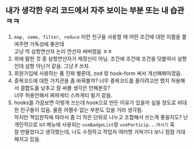 ## 내가 생각한 우리 코드에서 자주 보이는 부분 또는 내 습관 ㅋㅋ

1. `map, some, filter, reduce` 이런 친구들 사용할 때 어떤 조건에 대한 이름을 붙여주면 가독성에 좋은데<br/>
    고냥 막 삼항연산자 논리 연산자 써버렸음 ㅎㅎ
2. 위에 말한 것 중 삼항연산자가 제정신이 아님. 조건에 조건에 조건을 덧붙여서 삼항인데 삼항 아닌거 같음. 그냥 if 쓰자.
3. 회원가입에 사용하는 폼 진짜 별론데, zod 랑 hook-form 써서 개선해봐야겠음.
4. 중복코드에 대한 가치관을 좀 바꿔볼까? 너무 중복코드를 줄이려고만 했지 허용해서 결합도를 낮추고 잘 써볼 생각은 안해본듯?<br/>
   너무 허용안해서 짜파게티 스파게티 될거 같음.
5. hooks를 가끔보면 이렇게 쓰는데 hook으로 만든 이유가 있을까 싶을 정도로 비대한 친구들이 있음. 물론 어쩔수 없는 부분도 있을 거라 생각됨.<br/>
   하지만 책임원칙에 따라서 좀 더 작은 단위로 나누고 조합해서 쓰는게 좋을지도? 난 개인적으로 ict 메뉴에 사용되는 `useBadgeList`랑 `useParticip...머시기` 훅<br/>
   잘 만들었다고 생각했는데, 나도 수정하고 작업자 여러명 거쳐가다 보니 점점 거대해지고 있음.
